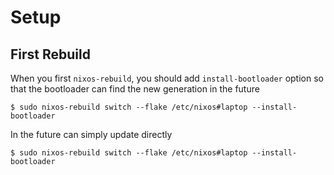# Setup

## First Rebuild

When you first `nixos-rebuild`, you should add `install-bootloader` option so
that the bootloader can find the new generation in the future

```shell
$ sudo nixos-rebuild switch --flake /etc/nixos#laptop --install-bootloader
```

In the future can simply update directly

```shell
$ sudo nixos-rebuild switch --flake /etc/nixos#laptop --install-bootloader
```
